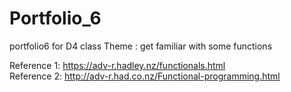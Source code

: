 # Portfolio_6
portfolio6 for D4 class 
Theme : get familiar with some functions 

Reference 1: https://adv-r.hadley.nz/functionals.html  
Reference 2: http://adv-r.had.co.nz/Functional-programming.html


